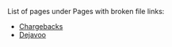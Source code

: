 List of pages under Pages with broken file links:
- [Chargebacks](\Orphaned-pages\KnowledgeBase\Chargebacks)
- [Dejavoo](\Orphaned-pages\AuthCapture\Dejavoo)

 



